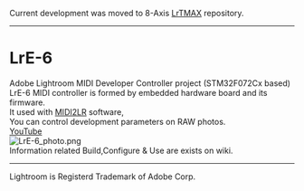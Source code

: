 Current development was moved to 8-Axis [LrTMAX](https://github.com/remov-b4-flight/LrTMAX) repository.
***
# LrE-6
Adobe Lightroom MIDI Developer Controller project (STM32F072Cx based)  
LrE-6 MIDI controller is formed by embedded hardware board and its firmware.  
It used with [MIDI2LR](https://github.com/rsjaffe/MIDI2LR) software,  
You can control development parameters on RAW photos.  
[YouTube](https://www.youtube.com/watch?v=oeDpP1sG9_Y)  
![LrE-6_photo.png](LrE-6_photo.png)  
Information related Build,Configure & Use are exists on wiki.  
***
Lightroom is Registerd Trademark of Adobe Corp.
